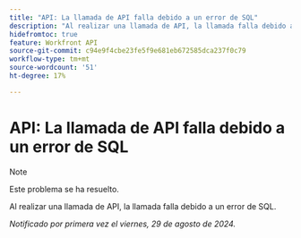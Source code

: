 ```yaml
---
title: "API: La llamada de API falla debido a un error de SQL"
description: "Al realizar una llamada de API, la llamada falla debido a un error SQL."
hidefromtoc: true
feature: Workfront API
source-git-commit: c94e9f4cbe23fe5f9e681eb672585dca237f0c79
workflow-type: tm+mt
source-wordcount: '51'
ht-degree: 17%

---
```


# API: La llamada de API falla debido a un error de SQL

>[!NOTE]
>
>Este problema se ha resuelto.

Al realizar una llamada de API, la llamada falla debido a un error de SQL.

_Notificado por primera vez el viernes, 29 de agosto de 2024._
